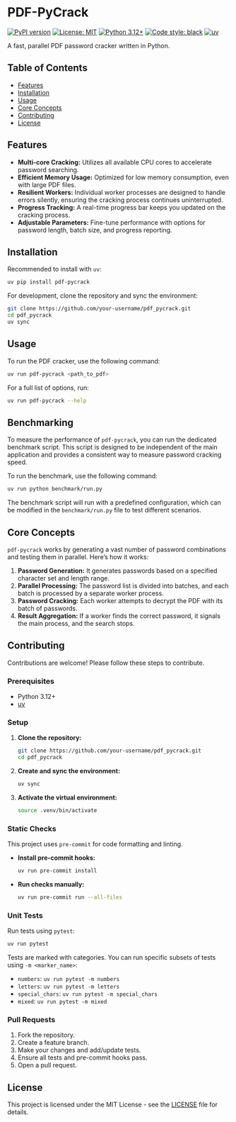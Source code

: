 # PDF-PyCrack

[![PyPI version](https://badge.fury.io/py/pdf-pycrack.svg)](https://badge.fury.io/py/pdf-pycrack)
[![License: MIT](https://img.shields.io/badge/License-MIT-yellow.svg)](https://opensource.org/licenses/MIT)
[![Python 3.12+](https://img.shields.io/badge/python-3.12+-blue.svg)](https://www.python.org/downloads/)
[![Code style: black](https://img.shields.io/badge/code%20style-black-000000.svg)](https://github.com/psf/black)
[![uv](https://img.shields.io/endpoint?url=https://raw.githubusercontent.com/astral-sh/uv/main/assets/badge/v0.json)](https://github.com/astral-sh/uv)

A fast, parallel PDF password cracker written in Python.

## Table of Contents

- [Features](#features)
- [Installation](#installation)
- [Usage](#usage)
- [Core Concepts](#core-concepts)
- [Contributing](#contributing)
- [License](#license)

## Features

-   **Multi-core Cracking:** Utilizes all available CPU cores to accelerate password searching.
-   **Efficient Memory Usage:** Optimized for low memory consumption, even with large PDF files.
-   **Resilient Workers:** Individual worker processes are designed to handle errors silently, ensuring the cracking process continues uninterrupted.
-   **Progress Tracking:** A real-time progress bar keeps you updated on the cracking process.
-   **Adjustable Parameters:** Fine-tune performance with options for password length, batch size, and progress reporting.

## Installation

Recommended to install with `uv`:

```bash
uv pip install pdf-pycrack
```

For development, clone the repository and sync the environment:

```bash
git clone https://github.com/your-username/pdf_pycrack.git
cd pdf_pycrack
uv sync
```

## Usage

To run the PDF cracker, use the following command:

```bash
uv run pdf-pycrack <path_to_pdf>
```

For a full list of options, run:

```bash
uv run pdf-pycrack --help
```

## Benchmarking

To measure the performance of `pdf-pycrack`, you can run the dedicated benchmark script. This script is designed to be independent of the main application and provides a consistent way to measure password cracking speed.

To run the benchmark, use the following command:

```bash
uv run python benchmark/run.py
```

The benchmark script will run with a predefined configuration, which can be modified in the `benchmark/run.py` file to test different scenarios.

## Core Concepts

`pdf-pycrack` works by generating a vast number of password combinations and testing them in parallel. Here’s how it works:

1.  **Password Generation:** It generates passwords based on a specified character set and length range.
2.  **Parallel Processing:** The password list is divided into batches, and each batch is processed by a separate worker process.
3.  **Password Cracking:** Each worker attempts to decrypt the PDF with its batch of passwords.
4.  **Result Aggregation:** If a worker finds the correct password, it signals the main process, and the search stops.

## Contributing

Contributions are welcome! Please follow these steps to contribute.

### Prerequisites

- Python 3.12+
- [uv](https://docs.astral.sh/uv/)

### Setup

1.  **Clone the repository:**
    ```bash
    git clone https://github.com/your-username/pdf_pycrack.git
    cd pdf_pycrack
    ```
2.  **Create and sync the environment:**
    ```bash
    uv sync
    ```
3.  **Activate the virtual environment:**
    ```bash
    source .venv/bin/activate
    ```

### Static Checks

This project uses `pre-commit` for code formatting and linting.

-   **Install pre-commit hooks:**
    ```bash
    uv run pre-commit install
    ```
-   **Run checks manually:**
    ```bash
    uv run pre-commit run --all-files
    ```

### Unit Tests

Run tests using `pytest`:

```bash
uv run pytest
```

Tests are marked with categories. You can run specific subsets of tests using `-m <marker_name>`:

-   `numbers`: `uv run pytest -m numbers`
-   `letters`: `uv run pytest -m letters`
-   `special_chars`: `uv run pytest -m special_chars`
-   `mixed`: `uv run pytest -m mixed`

### Pull Requests

1.  Fork the repository.
2.  Create a feature branch.
3.  Make your changes and add/update tests.
4.  Ensure all tests and pre-commit hooks pass.
5.  Open a pull request.

## License

This project is licensed under the MIT License - see the [LICENSE](LICENSE) file for details.
